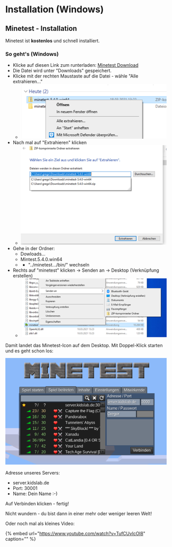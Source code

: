# Installation \(Windows\)

## Minetest - Installation

Minetest ist **kostenlos** und schnell installiert.

### So geht's \(Windows\)

* Klicke auf diesen Link zum runterladen: [Minetest Download](https://github.com/minetest/minetest/releases/download/5.4.0/minetest-5.4.0-win64.zip)
* Die Datei wird unter "Downloads" gespeichert.
* Klicke mit der rechten Maustaste auf die Datei - wähle "Alle extrahieren..."
  * ![](../../.gitbook/assets/minetest-install-1.png)
* Nach mal auf "Extrahieren" klicken
  * ![](../../.gitbook/assets/minetest-install-2.png)
* Gehe in der Ordner:
  * Dowloads...
  * Mintest.5.4.0.win64
  * * "../minetest.../bin/" wechseln
* Rechts auf "minetest" klicken -&gt; Senden an -&gt; Desktop \(Verknüpfung erstellen\)
  * ![](../../.gitbook/assets/minetest-install-3.png)

Damit landet das Minetest-Icon auf dem Desktop. Mit Doppel-Klick starten und es geht schon los:

![](../../.gitbook/assets/minetest-install-4.png)

Adresse unseres Servers:

* server.kidslab.de
* Port: 30001
* Name: Dein Name :-\)

Auf Verbinden klicken - fertig!

Nicht wundern - du bist dann in einer mehr oder weniger leeren Welt!

Oder noch mal als kleines Video:

{% embed url="https://www.youtube.com/watch?v=TufCUvIcOI8" caption="" %}

